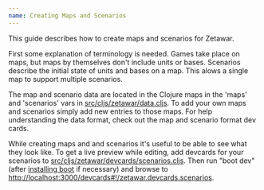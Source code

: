 ```yaml
---
name: Creating Maps and Scenarios
---
```


This guide describes how to create maps and scenarios for Zetawar.

First some explanation of terminology is needed. Games take place on maps, but
maps by themselves don't include units or bases. Scenarios describe the initial
state of units and bases on a map. This alows a single map to support multiple
scenarios.

The map and scenario data are located in the Clojure maps in the 'maps' and
'scenarios' vars in [src/cljs/zetawar/data.cljs](https://github.com/Zetawar/zetawar/blob/481bfa3e789683b8216c0495babcd2e32aa8e86a/src/cljs/zetawar/data.cljs).
To add your own maps and scenarios simply add new entries to those maps. For
help understanding the data format, check out the map and scenario format dev
cards.

While creating maps and and scenarios it's useful to be able to see what they
look like. To get a live preview while editing, add devcards for your scenarios
to
[src/cljs/zetawar/devcards/scenarios.cljs](https://github.com/Zetawar/zetawar/blob/481bfa3e789683b8216c0495babcd2e32aa8e86a/src/cljs/zetawar/devcards/scenarios.cljs). Then run "boot dev"
(after [installing boot](https://github.com/boot-clj/boot#install) if necessary) and browse to <http://localhost:3000/devcards#!/zetawar.devcards.scenarios>.
